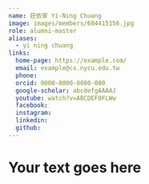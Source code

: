 ```yaml
---
name: 莊依寧 Yi-Ning Chuang 
image: images/members/604415156.jpg 
role: alumni-master
aliases:
  - yi ning chuang
links:
  home-page: https://example.com/
  email: example@cs.nycu.edu.tw
  phone: 
  orcid: 0000-0000-0000-000
  google-scholar: abcdefgAAAAJ
  youtube: watch?v=ABCDEF0FLWw
  facebook:
  instagram:
  linkedin:
  github:
---
```

# Your text goes here
